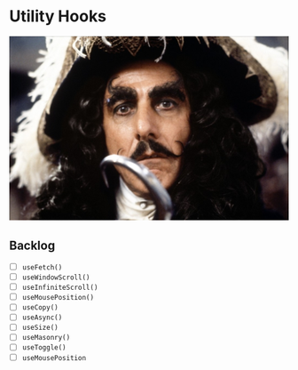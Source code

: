 # Utility Hooks

![Hook](./assets/hook.jpg#header)

## Backlog

- [ ] `useFetch()`
- [ ] `useWindowScroll()`
- [ ] `useInfiniteScroll()`
- [ ] `useMousePosition()`
- [ ] `useCopy()`
- [ ] `useAsync()`
- [ ] `useSize()`
- [ ] `useMasonry()`
- [ ] `useToggle()`
- [ ] `useMousePosition`
